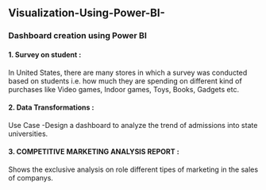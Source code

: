 ## Visualization-Using-Power-BI-
### Dashboard creation using Power BI

#### 1. Survey on student :      
In United States, there are many stores in which a survey was conducted based on students i.e. how much they are spending on different kind of purchases like Video games, Indoor games, Toys, Books, Gadgets etc.

#### 2. Data Transformations :      
Use Case -Design a dashboard to analyze the trend of admissions into state universities. 

#### 3. COMPETITIVE MARKETING ANALYSIS REPORT :    
Shows the exclusive analysis on role different tipes of marketing in the sales of companys.


